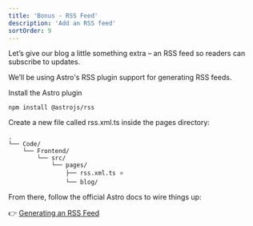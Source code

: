 ```yaml
---
title: 'Bonus - RSS Feed'
description: 'Add an RSS feed'
sortOrder: 9
---
```


Let’s give our blog a little something extra – an RSS feed so readers can subscribe to updates.

We’ll be using Astro's RSS plugin support for generating RSS feeds.

Install the Astro plugin

```
npm install @astrojs/rss
```

Create a new file called rss.xml.ts inside the pages directory:

```
.
└── Code/
    └── Frontend/
        └── src/
            └── pages/
                ├── rss.xml.ts ⭐
                └── blog/

```

From there, follow the official Astro docs to wire things up:

👉 [Generating an RSS Feed](https://docs.astro.build/en/recipes/rss/)
